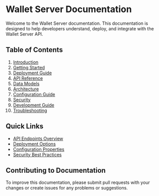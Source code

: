 # Wallet Server Documentation

Welcome to the Wallet Server documentation. This documentation is designed to help developers understand, deploy, and integrate with the Wallet Server API.

## Table of Contents

1. [Introduction](./introduction.md)
2. [Getting Started](./getting-started.md)
3. [Deployment Guide](./deployment-guide.md)
4. [API Reference](./api-reference.md)
5. [Data Models](./data-models.md)
6. [Architecture](./architecture.md)
7. [Configuration Guide](./configuration-guide.md)
8. [Security](./security.md)
9. [Development Guide](./development-guide.md)
10. [Troubleshooting](./troubleshooting.md)

## Quick Links

- [API Endpoints Overview](./api-reference.md#endpoints-overview)
- [Deployment Options](./deployment-guide.md#deployment-options)
- [Configuration Properties](./configuration-guide.md#configuration-properties)
- [Security Best Practices](./security.md#best-practices)

## Contributing to Documentation

To improve this documentation, please submit pull requests with your changes or create issues for any problems or suggestions.
